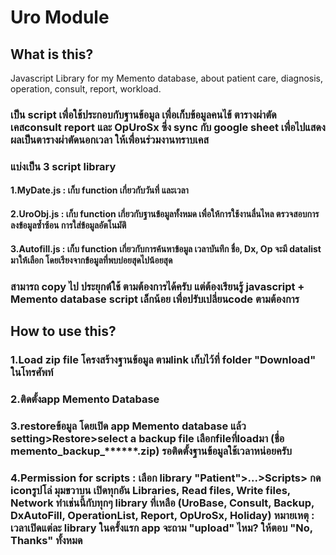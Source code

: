 # Uro Module
## What is this?
  Javascript Library for my Memento database, about patient care, diagnosis, operation, consult, report, workload.
  ### เป็น script เพื่อใช้ประกอบกับฐานข้อมูล เพื่อเก็บข้อมูลคนไข้ ตารางผ่าตัด เคสconsult report และ OpUroSx ซึ่ง sync กับ google sheet เพื่อไปแสดงผลเป็นตารางผ่าตัดนอกเวลา ให้เพื่อนร่วมงานทราบเคส
  ### แบ่งเป็น 3 script library 
   #### 1.MyDate.js : เก็บ function เกี่ยวกับวันที่ และเวลา
   #### 2.UroObj.js : เก็บ function เกี่ยวกับฐานข้อมูลทั้งหมด เพื่อให้การใช้งานลื่นไหล ตรวจสอบการลงข้อมูลซ้ำซ้อน การใส่ข้อมูลอัตโนมัติ
   #### 3.Autofill.js : เก็บ function เกี่ยวกับการค้นหาข้อมูล เวลาบันทึก ชื่อ, Dx, Op จะมี datalist มาให้เลือก โดยเรียงจากข้อมูลที่พบบ่อยสุดไปน้อยสุด
  ### สามารถ copy ไป ประยุกต์ใช้ ตามต้องการได้ครับ แต่ต้องเรียนรู้ javascript + Memento database script เล็กน้อย เพื่อปรับเปลี่ยนcode ตามต้องการ
## How to use this?
 ### 1.Load zip file โครงสร้างฐานข้อมูล ตามlink เก็บไว้ที่ folder "Download" ในโทรศัพท์
 ### 2.ติดตั้งapp Memento Database
 ### 3.restoreข้อมูล โดยเปิด app Memento database แล้ว setting>Restore>select a backup file เลือกfileที่loadมา (ชื่อ memento_backup_******.zip) รอติดตั้งฐานข้อมูลใช้เวลาหน่อยครับ
 ### 4.Permission for scripts : เลือก library "Patient">...>Scripts> กด iconรูปโล่ มุมขวาบน  เปิดทุกอัน Libraries, Read files, Write files, Network ทำเช่นนี้กับทุกๆ library ที่เหลือ (UroBase, Consult, Backup, DxAutoFill, OperationList, Report, OpUroSx, Holiday) หมายเหตุ : เวลาเปิดแต่ละ library ในครั้งแรก app จะถาม "upload" ไหม? ให้ตอบ "No, Thanks" ทั้งหมด
